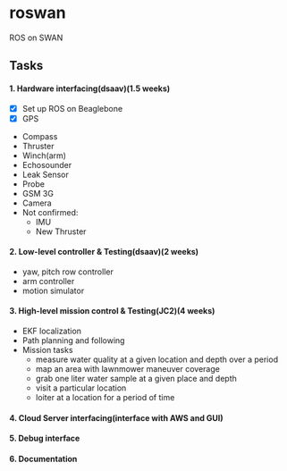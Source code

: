 # roswan
ROS on SWAN

## Tasks
#### 1. Hardware interfacing(dsaav)(1.5 weeks)

  - [x] Set up ROS on Beaglebone
  - [x] GPS
  - Compass
  - Thruster
  - Winch(arm)
  - Echosounder
  - Leak Sensor
  - Probe
  - GSM 3G
  - Camera
  - Not confirmed:
    - IMU
    - New Thruster

#### 2. Low-level controller & Testing(dsaav)(2 weeks)
  - yaw, pitch row controller
  - arm controller
  - motion simulator

#### 3. High-level mission control & Testing(JC2)(4 weeks)
  - EKF localization
  - Path planning and following
  - Mission tasks
    - measure water quality at a given location and depth over a period
    - map an area with lawnmower maneuver coverage
    - grab one liter water sample at a given place and depth
    - visit a particular location
    - loiter at a location for a period of time

#### 4. Cloud Server interfacing(interface with AWS and GUI)

#### 5. Debug interface 

#### 6. Documentation
